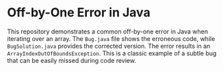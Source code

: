 # Off-by-One Error in Java
This repository demonstrates a common off-by-one error in Java when iterating over an array.  The `Bug.java` file shows the erroneous code, while `BugSolution.java` provides the corrected version.  The error results in an `ArrayIndexOutOfBoundsException`. This is a classic example of a subtle bug that can be easily missed during code review.
